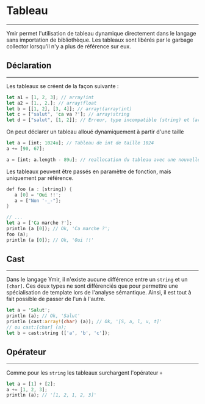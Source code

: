 # Tableau
 <hr>
Ymir permet l'utilisation de tableau dynamique directement dans le langage sans importation de bibliothèque. 
Les tableaux sont libérés par le garbage collector lorsqu'il n'y a plus de référence sur eux.

## Déclaration
--------------

Les tableaux se créent de la façon suivante :

```Rust
let a1 = [1, 2, 3]; // array!int
let a2 = [1., 2.]; // array!float
let b = [[1, 2], [3, 4]]; // array!(array!int)
let c = ["salut", 'ca va ?']; // array!string
let d = ["salut", [1, 2]]; // Erreur, type incompatible (string) et (array!int)
```

On peut déclarer un tableau alloué dynamiquement à partir d'une taille

```Rust
let a = [int; 1024u]; // Tableau de int de taille 1024
a += [90, 67];

a = [int; a.length - 89u]; // reallocation du tableau avec une nouvelle taille.

```


Les tableaux peuvent être passés en paramètre de fonction, mais uniquement par référence.

```Rust
def foo (a : [string]) {
   a [0] = 'Oui !!';
   a = ["Non '-_-"];
}

// ...
let a = ['Ca marche ?'];
println (a [0]); // Ok, 'Ca marche ?';
foo (a);
println (a [0]); // Ok, 'Oui !!'
```


## Cast
----------

Dans le langage Ymir, il n'existe aucune différence entre un `string` et un `[char]`. Ces deux types ne sont différenciés que pour permettre une spécialisation de template lors de l'analyse sémantique.
Ainsi, il est tout à fait possible de passer de l'un à l'autre.


```Rust
let a = 'Salut';
println (a); // Ok, 'Salut'
println (cast:array!(char) (a)); // Ok, '[S, a, l, u, t]'
// ou cast:[char] (a);
let b = cast:string (['a', 'b', 'c']);

```


## Opérateur
-------------

Comme pour les `string` les tableaux surchargent l'opérateur `+`

```Rust
let a = [1] + [2];
a += [1, 2, 3]; 
println (a); // '[1, 2, 1, 2, 3]'
```

